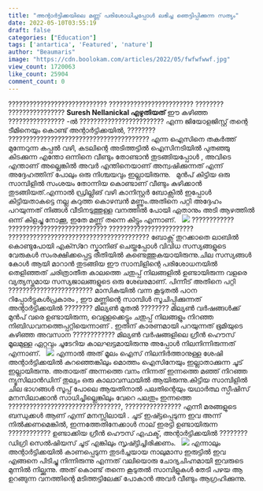 ```yaml
---
title: "അന്റാർട്ടിക്കയിലെ മണ്ണ് പരിശോധിച്ചപ്പോൾ ലഭിച്ച ഞെട്ടിപ്പിക്കുന്ന സത്യം"
date: 2022-05-10T03:55:19
draft: false
categories: ["Education"]
tags: ['antartica', 'Featured', 'nature']
author: "Beaumaris"
image: "https://cdn.boolokam.com/articles/2022/05/fwfwfwwf.jpg"
view_count: 1720063
like_count: 25904
comment_count: 0
---
```


???????????????????????????? ???????????????????????? ???????? ???????????????? **Suresh Nellanickal എഴുതിയത്** ഈ കഴിഞ്ഞ ???????????????? -ൽ ???????????????????????? എന്ന ജിയോളജിസ്റ്റ് തന്റെ ടീമിനെയും കൊണ്ട് അന്റാർട്ടിക്കയിൽ, ???????? ???????????????????????????????????????? എന്ന ഐസിനെ തകർത്ത് മുന്നേറുന്ന കപ്പൽ വഴി, കടലിന്റെ അടിത്തട്ടിൽ ഐസിനടിയിൽ പുതഞ്ഞു കിടക്കുന്ന എന്തോ ഒന്നിനെ വീണ്ടും തോണ്ടാൻ തുടങ്ങിയപ്പോൾ , അവിടെ എന്താണ് അല്ലെങ്കിൽ അവർ എന്തിനെയാണ് അന്വഷിക്കുന്നത് എന്ന് അദ്ദേഹത്തിന് പോലും ഒരു നിശ്ചയവും ഇല്ലായിരുന്നു. &nbsp; മുൻപ് കിട്ടിയ ഒരു സാമ്പിളിൽ സംശയം തോന്നിയ കൊണ്ടാണ് വീണ്ടും കുഴിക്കാൻ തുടങ്ങിയത്.എന്നാൽ ഡ്രില്ലിങ് വഴി കാനിസ്റ്റർ ബോക്സിൽ ഇപ്പോൾ കിട്ടിയതാകട്ടെ നല്ല കറുത്ത കൊഴമ്പൻ മണ്ണും.അതിനെ പറ്റി അദ്ദേഹം പറയുന്നത് നിങ്ങൾ വീടിനടുത്തുള്ള വനത്തിൽ പോയി ഏതാനും അടി ആഴത്തിൽ ഒന്ന് കിളച്ചു നോക്കൂ, ഇതേ മണ്ണ് തന്നെ കിട്ടും എന്നാണ്. &nbsp; ![](https://cdn.boolokam.com/articles/2022/05/fefeffeee.jpg) ???????????? ???????????????????????????? ???????????????????????? ???????????????????????????????????????? ബോക്സ്‌ തുറക്കാതെ ലാബിൽ കൊണ്ടുപോയി എക്സ്റേ സ്കാനിങ് ചെയ്തപ്പോൾ വിവിധ സസ്യങ്ങളുടെ വേരുകൾ സംരക്ഷിക്കപ്പെട്ട രീതിയിൽ കണ്ടെത്തുകയായിരുന്നു.ചില സസ്യങ്ങൾ കോൾ ആയി മാറാൻ തുടങ്ങിയ ഈ സാമ്പിളിന്റെ പരിശോധനയിൽ തെളിഞ്ഞത് ചരിത്രാതീത കാലത്തെ ചതുപ്പ് നിലങ്ങളിൽ ഉണ്ടായിരുന്ന വളരെ വ്യത്യസ്തമായ സസ്യജാലങ്ങളുടെ ഒരു ശേഖരമാണ്. പിന്നീട് അതിനെ പറ്റി ???????????????????????? മാസികയിൽ വന്ന കൂടുതൽ പഠന റിപ്പോർട്ടുകൾപ്രകാരം , ഈ മണ്ണിന്റെ സാമ്പിൾ സൂചിപ്പിക്കുന്നത് അന്റാർട്ടിക്കയിൽ ???????? മില്യൺ മുതൽ ???????? മില്യൺ വർഷങ്ങൾക്ക് മുൻപ് വരെ ഉണ്ടായിരുന്ന, വെള്ളക്കെട്ടും ചതുപ്പ് നിലങ്ങളും നിറഞ്ഞ നിബിഡവനത്തെപ്പറ്റിയെന്നാണ് . ഇതിന് കാരണമായി പറയുന്നത് ഭൂമിയുടെ കഴിഞ്ഞ അവസാന ???????????? മില്യൺ വർഷങ്ങളിലെ ഗ്രീൻ ഹൌസ് മൂലമുള്ള ഏറ്റവും ചൂടേറിയ കാലഘട്ടമായിരുന്നു അപ്പോൾ നിലനിന്നിരുന്നത് എന്നാണ്. &nbsp; ![](https://cdn.boolokam.com/articles/2022/05/vdvddd.jpg) എന്നാൽ അത് മൂലം ഐസ് നിലനിർത്താനുള്ള ശേഷി അന്റാർട്ടിക്കയിൽ കുറഞ്ഞെങ്കിലും മൊത്തം ഐസിനേയും ഇല്ലാതാക്കുന്ന ചൂട് ഇല്ലായിരുന്നു. അതായത് അന്നത്തെ വനം നിന്നത് ഇന്നത്തെ മഞ്ഞ് നിറഞ്ഞ ന്യൂസിലാൻഡിന് തുല്യം ഒരു കാലാവസ്ഥയിൽ ആയിരുന്നു.കിട്ടിയ സാമ്പിളിൽ ചില ഭാഗങ്ങൾ സൂപ്പ് പോലെ ആയതിനാൽ പലതിന്റെയും യഥാർത്ഥ സ്പീഷിസ് മനസിലാക്കാൻ സാധിച്ചില്ലെങ്കിലും വേറെ പലതും ഇന്നത്തെ ????????????????????????????????, ???????????????? എന്നീ മരങ്ങളുടെ ബന്ധുക്കൾ ആണ് എന്ന് മനസ്സിലായി . ചൂട് ഇഷ്ട്ടപ്പെടുന്ന ഇവ അന്ന് നിൽക്കണമെങ്കിൽ, ഇന്നത്തേതിനേക്കാൾ നാല് ഇരട്ടി ഉണ്ടായിരുന്ന ???????????? ഉണ്ടാക്കിയ ഗ്രീൻ ഹൌസ് എഫക്ട്, അന്റാർട്ടിക്കയിൽ ???????? ഡിഗ്രി സെൽഷിയസ് ചൂട് എങ്കിലും സൃഷ്ട്ടിച്ചിരിക്കണം. &nbsp; ![](https://cdn.boolokam.com/articles/2022/05/bfbffbfb.jpg) എന്നാലും അന്റാർട്ടിക്കയിൽ കാണപ്പെടുന്ന തുടർച്ചയായ നാലുമാസ ഇരുട്ടിൽ ഇവ എങ്ങനെ പിടിച്ചു നിന്നിരുന്നു എന്നത് വലിയൊരു ചോദ്യചിഹ്നമായി ഇവരുടെ മുന്നിൽ നില്ക്കുന്നു. അത് കൊണ്ട് തന്നെ കൂടുതൽ സാമ്പിളുകൾ തേടി പഴയ ആ ഉറങ്ങുന്ന വനത്തിന്റെ മടിത്തട്ടിലേക്ക് പോകാൻ അവർ വീണ്ടും ആഗ്രഹിക്കുന്നു.
